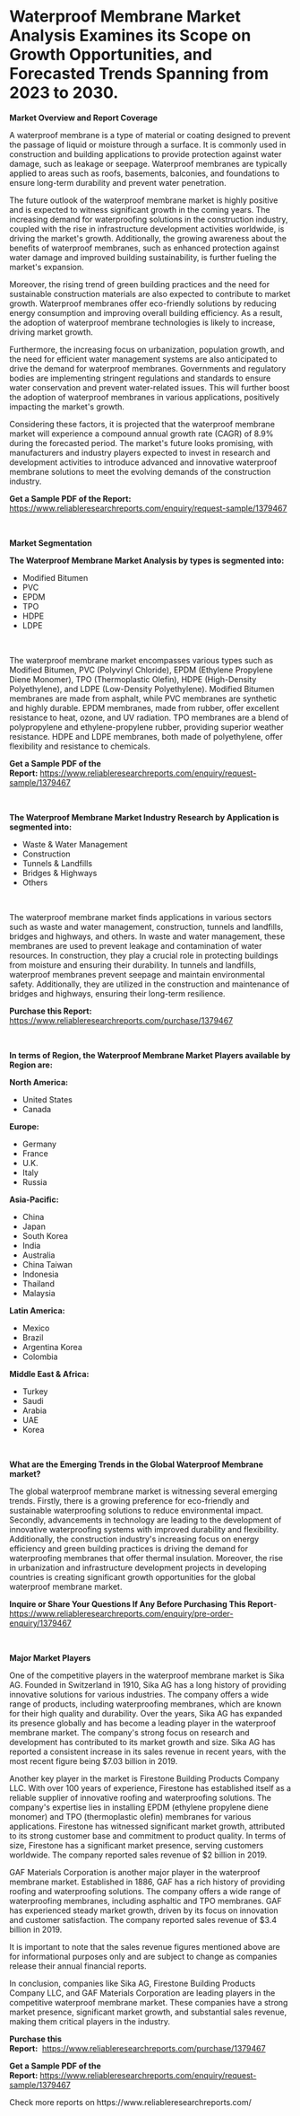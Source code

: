 <p><h1>Waterproof Membrane Market Analysis Examines its Scope on Growth Opportunities, and Forecasted Trends Spanning from 2023 to 2030.</h1></p><p><strong>Market Overview and Report Coverage</strong></p>
<p><p>A waterproof membrane is a type of material or coating designed to prevent the passage of liquid or moisture through a surface. It is commonly used in construction and building applications to provide protection against water damage, such as leakage or seepage. Waterproof membranes are typically applied to areas such as roofs, basements, balconies, and foundations to ensure long-term durability and prevent water penetration.</p><p>The future outlook of the waterproof membrane market is highly positive and is expected to witness significant growth in the coming years. The increasing demand for waterproofing solutions in the construction industry, coupled with the rise in infrastructure development activities worldwide, is driving the market's growth. Additionally, the growing awareness about the benefits of waterproof membranes, such as enhanced protection against water damage and improved building sustainability, is further fueling the market's expansion.</p><p>Moreover, the rising trend of green building practices and the need for sustainable construction materials are also expected to contribute to market growth. Waterproof membranes offer eco-friendly solutions by reducing energy consumption and improving overall building efficiency. As a result, the adoption of waterproof membrane technologies is likely to increase, driving market growth.</p><p>Furthermore, the increasing focus on urbanization, population growth, and the need for efficient water management systems are also anticipated to drive the demand for waterproof membranes. Governments and regulatory bodies are implementing stringent regulations and standards to ensure water conservation and prevent water-related issues. This will further boost the adoption of waterproof membranes in various applications, positively impacting the market's growth.</p><p>Considering these factors, it is projected that the waterproof membrane market will experience a compound annual growth rate (CAGR) of 8.9% during the forecasted period. The market's future looks promising, with manufacturers and industry players expected to invest in research and development activities to introduce advanced and innovative waterproof membrane solutions to meet the evolving demands of the construction industry.</p></p>
<p><strong>Get a Sample PDF of the Report:</strong> <a href="https://www.reliableresearchreports.com/enquiry/request-sample/1379467">https://www.reliableresearchreports.com/enquiry/request-sample/1379467</a></p>
<p>&nbsp;</p>
<p><strong>Market Segmentation</strong></p>
<p><strong>The Waterproof Membrane Market Analysis by types is segmented into:</strong></p>
<p><ul><li>Modified Bitumen</li><li>PVC</li><li>EPDM</li><li>TPO</li><li>HDPE</li><li>LDPE</li></ul></p>
<p>&nbsp;</p>
<p><p>The waterproof membrane market encompasses various types such as Modified Bitumen, PVC (Polyvinyl Chloride), EPDM (Ethylene Propylene Diene Monomer), TPO (Thermoplastic Olefin), HDPE (High-Density Polyethylene), and LDPE (Low-Density Polyethylene). Modified Bitumen membranes are made from asphalt, while PVC membranes are synthetic and highly durable. EPDM membranes, made from rubber, offer excellent resistance to heat, ozone, and UV radiation. TPO membranes are a blend of polypropylene and ethylene-propylene rubber, providing superior weather resistance. HDPE and LDPE membranes, both made of polyethylene, offer flexibility and resistance to chemicals.</p></p>
<p><strong>Get a Sample PDF of the Report:</strong>&nbsp;<a href="https://www.reliableresearchreports.com/enquiry/request-sample/1379467">https://www.reliableresearchreports.com/enquiry/request-sample/1379467</a></p>
<p>&nbsp;</p>
<p><strong>The Waterproof Membrane Market Industry Research by Application is segmented into:</strong></p>
<p><ul><li>Waste & Water Management</li><li>Construction</li><li>Tunnels & Landfills</li><li>Bridges & Highways</li><li>Others</li></ul></p>
<p>&nbsp;</p>
<p><p>The waterproof membrane market finds applications in various sectors such as waste and water management, construction, tunnels and landfills, bridges and highways, and others. In waste and water management, these membranes are used to prevent leakage and contamination of water resources. In construction, they play a crucial role in protecting buildings from moisture and ensuring their durability. In tunnels and landfills, waterproof membranes prevent seepage and maintain environmental safety. Additionally, they are utilized in the construction and maintenance of bridges and highways, ensuring their long-term resilience.</p></p>
<p><strong>Purchase this Report:</strong>&nbsp; <a href="https://www.reliableresearchreports.com/purchase/1379467">https://www.reliableresearchreports.com/purchase/1379467</a></p>
<p>&nbsp;</p>
<p><strong>In terms of Region, the Waterproof Membrane Market Players available by Region are:</strong></p>
<p>
    <p> <strong> North America: </strong>
        <ul>
            <li>United States</li>
            <li>Canada</li>
        </ul>
        </p> 
    <p> <strong> Europe: </strong>
        <ul>
            <li>Germany</li>
            <li>France</li>
            <li>U.K.</li>
            <li>Italy</li>
            <li>Russia</li>
        </ul>
        </p> 
    <p> <strong> Asia-Pacific: </strong>
        <ul>
            <li>China</li>
            <li>Japan</li>
            <li>South Korea</li>
            <li>India</li>
            <li>Australia</li>
            <li>China Taiwan</li>
            <li>Indonesia</li>
            <li>Thailand</li>
            <li>Malaysia</li>
        </ul>
        </p> 
    <p> <strong> Latin America: </strong>
        <ul>
            <li>Mexico</li>
            <li>Brazil</li>
            <li>Argentina Korea</li>
            <li>Colombia</li>
        </ul>
        </p> 
    <p> <strong> Middle East & Africa: </strong>
        <ul>
            <li>Turkey</li>
            <li>Saudi</li>
            <li>Arabia</li>
            <li>UAE</li>
            <li>Korea</li>
        </ul>
    </p>
    </p>
<p>&nbsp;</p>
<p><strong>What are the Emerging Trends in the Global Waterproof Membrane market?</strong></p>
<p><p>The global waterproof membrane market is witnessing several emerging trends. Firstly, there is a growing preference for eco-friendly and sustainable waterproofing solutions to reduce environmental impact. Secondly, advancements in technology are leading to the development of innovative waterproofing systems with improved durability and flexibility. Additionally, the construction industry's increasing focus on energy efficiency and green building practices is driving the demand for waterproofing membranes that offer thermal insulation. Moreover, the rise in urbanization and infrastructure development projects in developing countries is creating significant growth opportunities for the global waterproof membrane market.</p></p>
<p><strong>Inquire or Share Your Questions If Any Before Purchasing This Report</strong>- <a href="https://www.reliableresearchreports.com/enquiry/pre-order-enquiry/1379467">https://www.reliableresearchreports.com/enquiry/pre-order-enquiry/1379467</a></p>
<p>&nbsp;</p>
<p><strong>Major Market Players</strong></p>
<p><p>One of the competitive players in the waterproof membrane market is Sika AG. Founded in Switzerland in 1910, Sika AG has a long history of providing innovative solutions for various industries. The company offers a wide range of products, including waterproofing membranes, which are known for their high quality and durability. Over the years, Sika AG has expanded its presence globally and has become a leading player in the waterproof membrane market. The company's strong focus on research and development has contributed to its market growth and size. Sika AG has reported a consistent increase in its sales revenue in recent years, with the most recent figure being $7.03 billion in 2019.</p><p>Another key player in the market is Firestone Building Products Company LLC. With over 100 years of experience, Firestone has established itself as a reliable supplier of innovative roofing and waterproofing solutions. The company's expertise lies in installing EPDM (ethylene propylene diene monomer) and TPO (thermoplastic olefin) membranes for various applications. Firestone has witnessed significant market growth, attributed to its strong customer base and commitment to product quality. In terms of size, Firestone has a significant market presence, serving customers worldwide. The company reported sales revenue of $2 billion in 2019.</p><p>GAF Materials Corporation is another major player in the waterproof membrane market. Established in 1886, GAF has a rich history of providing roofing and waterproofing solutions. The company offers a wide range of waterproofing membranes, including asphaltic and TPO membranes. GAF has experienced steady market growth, driven by its focus on innovation and customer satisfaction. The company reported sales revenue of $3.4 billion in 2019.</p><p>It is important to note that the sales revenue figures mentioned above are for informational purposes only and are subject to change as companies release their annual financial reports.</p><p>In conclusion, companies like Sika AG, Firestone Building Products Company LLC, and GAF Materials Corporation are leading players in the competitive waterproof membrane market. These companies have a strong market presence, significant market growth, and substantial sales revenue, making them critical players in the industry.</p></p>
<p><strong>Purchase this Report:</strong>&nbsp;&nbsp;<a href="https://www.reliableresearchreports.com/purchase/1379467">https://www.reliableresearchreports.com/purchase/1379467</a></p>
<p></p>
<p><strong>Get a Sample PDF of the Report:</strong>&nbsp;<a href="https://www.reliableresearchreports.com/enquiry/request-sample/1379467">https://www.reliableresearchreports.com/enquiry/request-sample/1379467</a></p>
<p>Check more reports on https://www.reliableresearchreports.com/</p>
